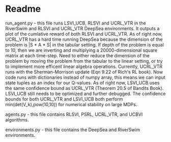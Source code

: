 # Readme

run_agent.py - this file runs LSVI_UCB, RLSVI and UCRL_VTR in the RiverSwim and RLSVI and UCRL_VTR DeepSea environments. 
It outputs a plot of the cumlative reward of both RLSVI and UCRL_VTR. As of right now, UCRL_VTR has a hard
time running DeepSea because the dimension of the problem is |S * A * S| in the tabular setting. If depth of the problem 
is equal to 10, then we are inverting and multiplying a 20000-dimensional square matrix at each time-step. Need to either
reduce the dimension of the problem by moving the problem from the tabular to the linear setting, or try to implement more 
efficent linear algebra operations. Currently, UCRL_VTR runs with the Sherman-Morrison update (Eqn 9.22 of Rich's RL book). Now code runs with dictionaries instead of numpy array, this means we can input state tuples as an index for our Q-values. As of right now, LSVI_UCB uses the same confidence bound as UCRL_VTR (Theorem 20.5 of Bandits Book). LSVI_UCB still needs to be optimized and further debugged. The confidence bounds for both UCRL_VTR and LSVI_UCB both perform min(det(V_k),pow(10,10)) for numerical stability on large MDPs.

agents.py - this file contains RLSVI, PSRL, UCRL_VTR, and UCBVI algorithms.

environments.py - this file contains the DeepSea and RiverSwim environments.


